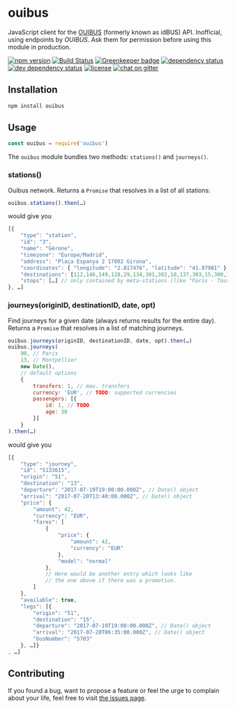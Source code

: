 # ouibus

JavaScript client for the [OUIBUS](http://www.ouibus.com/) (formerly known as idBUS) API. Inofficial, using endpoints by *OUIBUS*. Ask them for permission before using this module in production.

[![npm version](https://img.shields.io/npm/v/ouibus.svg)](https://www.npmjs.com/package/ouibus)
[![Build Status](https://travis-ci.org/juliuste/ouibus.svg?branch=master)](https://travis-ci.org/juliuste/ouibus)
[![Greenkeeper badge](https://badges.greenkeeper.io/juliuste/ouibus.svg)](https://greenkeeper.io/)
[![dependency status](https://img.shields.io/david/juliuste/ouibus.svg)](https://david-dm.org/juliuste/ouibus)
[![dev dependency status](https://img.shields.io/david/dev/juliuste/ouibus.svg)](https://david-dm.org/juliuste/ouibus#info=devDependencies)
[![license](https://img.shields.io/github/license/juliuste/ouibus.svg?style=flat)](LICENSE)
[![chat on gitter](https://badges.gitter.im/juliuste.svg)](https://gitter.im/juliuste)

## Installation

```sh
npm install ouibus
```

## Usage

```js
const ouibus = require('ouibus')
```

The `ouibus` module bundles two methods: `stations()` and `journeys()`.

### stations()

Ouibus network. Returns a `Promise` that resolves in a list of all stations:

```js
ouibus.stations().then(…)
```

would give you

```js
[{
	"type": "station",
	"id": "3",
	"name": "Gérone",
	"timezone": "Europe/Madrid",
	"address": "Plaça Espanya 2 17002 Girona",
	"coordinates": { "longitude": "2.817476", "latitude": "41.97901" },
	"destinations": [112,146,149,128,29,134,301,302,18,137,303,15,300,34,118,95,116,76,21,136,103,41,299,16,35,306,307,14,13,309],
	"stops": […] // only contained by meta-stations (like "Paris - Tous les arrêts"), list of subordinate stops)
}, …]

```

### journeys(originID, destinationID, date, opt)

Find journeys for a given date (always returns results for the entire day). Returns a `Promise` that resolves in a list of matching journeys.

```js
ouibus.journeys(originID, destinationID, date, opt).then(…)
ouibus.journeys(
	90, // Paris
	13, // Montpellier
	new Date(),
	// default options
	{
		transfers: 1, // max. transfers
		currency: 'EUR', // TODO: supported currencies
		passengers: [{
			id: 1, // TODO
			age: 30
		}]
	}
).then(…)
```

would give you

```js
[{
	"type": "journey",
	"id": "5133615",
	"origin": "51",
	"destination": "13",
	"departure": "2017-07-19T19:00:00.000Z", // Date() object
	"arrival": "2017-07-20T13:40:00.000Z", // Date() object
	"price": {
		"amount": 42,
		"currency": "EUR",
		"fares": [
			{
				"price": {
					"amount": 42,
					"currency": "EUR"
				},
				"model": "normal"
			},
			// Here would be another entry which looks like
			// the one above if there was a promotion.
		]
	},
	"available": true,
	"legs": [{
		"origin": "51",
		"destination": "15",
		"departure": "2017-07-19T19:00:00.000Z", // Date() object
		"arrival": "2017-07-20T06:35:00.000Z", // Date() object
		"busNumber": "5703"
	}, …]}
, …]
```

## Contributing

If you found a bug, want to propose a feature or feel the urge to complain about your life, feel free to visit [the issues page](https://github.com/juliuste/ouibus/issues).
